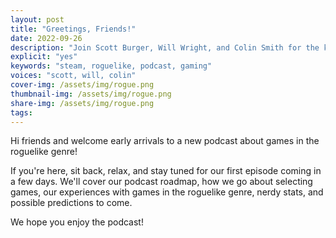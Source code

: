 ```yaml
---
layout: post
title: "Greetings, Friends!"
date: 2022-09-26
description: "Join Scott Burger, Will Wright, and Colin Smith for the kickoff of the podcast."
explicit: "yes" 
keywords: "steam, roguelike, podcast, gaming"
voices: "scott, will, colin"
cover-img: /assets/img/rogue.png
thumbnail-img: /assets/img/rogue.png
share-img: /assets/img/rogue.png
tags: 
---
```


Hi friends and welcome early arrivals to a new podcast about games in the roguelike genre!

If you're here, sit back, relax, and stay tuned for our first episode coming in a few days. We'll cover our podcast roadmap,
how we go about selecting games, our experiences with games in the roguelike genre, nerdy stats, and possible predictions to come. 

We hope you enjoy the podcast!

